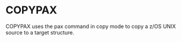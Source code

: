 # COPYPAX
COPYPAX uses the pax command in copy mode to copy a z/OS UNIX source to a target structure.
